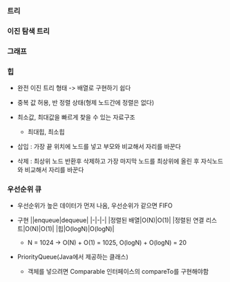 ### 트리
### 이진 탐색 트리
### 그래프
### 힙
- 완전 이진 트리 형태 -> 배열로 구현하기 쉽다
- 중복 값 허용, 반 정렬 상태(형제 노드간에 정렬은 없다)
- 최소값, 최대값을 빠르게 찾을 수 있는 자료구조
    - 최대힙, 최소힙

- 삽입 : 가장 끝 위치에 노드를 넣고 부모와 비교해서 자리를 바꾼다
- 삭제 : 최상위 노드 반환후 삭제하고 가장 마지막 노드를 최상위에 올린 후 자식노드와 비교해서 자리를 바꾼다

### 우선순위 큐
- 우선순위가 높은 데이터가 먼저 나옴, 우선순위가 같으면 FIFO
- 구현
||enqueue|dequeue|
|-|-|-|
|정렬된 배열|O(N)|O(1)|
|정렬된 연결 리스트|O(N)|O(1)|
|힙|O(logN)|O(logN)|
    - N = 1024 -> O(N) + O(1) = 1025, O(logN) + O(logN) = 20

- PriorityQueue(Java에서 제공하는 클래스)
    - 객체를 넣으려면 Comparable 인터페이스의 compareTo를 구현해야함




